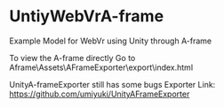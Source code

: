 # UntiyWebVrA-frame
Example Model for WebVr using Unity through A-frame

To view the A-frame directly 
Go to Aframe\Assets\AFrameExporter\export\index.html

UnityA-frameExporter still has some bugs
Exporter Link:
https://github.com/umiyuki/UnityAFrameExporter

